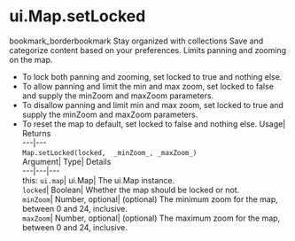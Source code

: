  
#  ui.Map.setLocked 
bookmark_borderbookmark Stay organized with collections  Save and categorize content based on your preferences.
Limits panning and zooming on the map. 
- To lock both panning and zooming, set locked to true and nothing else.
- To allow panning and limit the min and max zoom, set locked to false and supply the minZoom and maxZoom parameters.
- To disallow panning and limit min and max zoom, set locked to true and supply the minZoom and maxZoom parameters.
- To reset the map to default, set locked to false and nothing else.
Usage| Returns  
---|---  
`Map.setLocked(locked,  _minZoom_, _maxZoom_)`  
Argument|  Type| Details  
---|---|---  
this: `ui.map`| ui.Map| The ui.Map instance.  
`locked`| Boolean| Whether the map should be locked or not.  
`minZoom`| Number, optional| (optional) The minimum zoom for the map, between 0 and 24, inclusive.  
`maxZoom`| Number, optional| (optional) The maximum zoom for the map, between 0 and 24, inclusive.  

